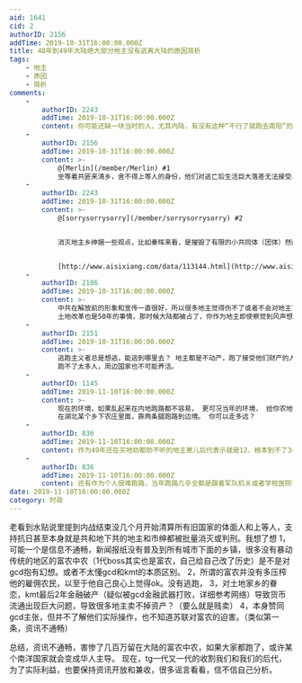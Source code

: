 ```yaml
---
aid: 1641
cid: 2
authorID: 2156
addTime: 2019-10-31T16:00:00.000Z
title: 48年到49年大陆绝大部分地主没有逃离大陆的原因简析
tags:
    - 地主
    - 原因
    - 简析
comments:
    -
        authorID: 2243
        addTime: 2019-10-31T16:00:00.000Z
        content: 你可能还缺一块当时的人，尤其内陆，有没有这种“不行了就跑去南阳”的概念和渠道~
    -
        authorID: 2156
        addTime: 2019-10-31T16:00:00.000Z
        content: >-
            @[Merlin](/member/Merlin) #1
            坐等着共匪来清乡，舍不得上等人的身份，他们对逃亡后生活巨大落差无法接受以至于放弃了选择？确实，我猜想大部分人也不知道南洋原来也有很多华人，或者干脆他们也觉得就只是简单的朝代更迭，不会影响到自己。中国人真的聪明嘛，我一直都很怀疑，如果中国人真的聪明，当时就该能跑的都跑了才对。唉，气啊。太生气了，他们都被tg给骗了。
    -
        authorID: 2243
        addTime: 2019-10-31T16:00:00.000Z
        content: >-
            @[sorrysorrysorry](/member/sorrysorrysorry) #2


            消灭地主乡绅据一些观点，比如秦晖来看，是摧毁了有限的小共同体（团体）然而也并没有建立起来大共同体（公民），反而使得农民成为一盘更散的沙，更不具备统一行动和政治力量。他们跑了能不能开辟第二共和国我不知道，但是无论是死是跑，农民一样是被掠夺的下场。


            [http://www.aisixiang.com/data/113144.html](http://www.aisixiang.com/data/113144.html)
    -
        authorID: 2106
        addTime: 2019-10-31T16:00:00.000Z
        content: >-
            中共在解放前的形象和宣传一直很好，所以很多地主觉得伤不了或者不会对地主下手。
            土地改革也是50年的事情，那时候大陆都被占了，你作为地主即使察觉到风声想跑也不容易。
    -
        authorID: 2151
        addTime: 2019-10-31T16:00:00.000Z
        content: >-
            逃跑主义者总是想逃，能逃到哪里去？ 地主都是不动产，跑了接受他们财产的人都是新地主。对局势根本无影响。
            跑不了太多人，周边国家也不可能养活。
    -
        authorID: 1145
        addTime: 2019-11-10T16:00:00.000Z
        content: >-
            现在的环境，如果乱起来在内地跑路都不容易， 更可况当年的环境， 给你农地换了500W的金条， 靠两条腿，
            在湖北某个乡下农庄里面，靠两条腿跑路到边境。 你可以走多远？
    -
        authorID: 836
        addTime: 2019-11-10T16:00:00.000Z
        content: 作为49年还在买地劝都劝不听的地主崽儿后代表示就是12，根本到不了34。。。
    -
        authorID: 836
        addTime: 2019-11-10T16:00:00.000Z
        content: 还有作为个人很难跑路，当年跑路几乎全都是跟着军队机关或者学校医院等等组织，很少有个人能在历史中做出有意识的自主选择
date: 2019-11-10T16:00:00.000Z
category: 时政
---
```


老看到水贴说里提到内战结束没几个月开始清算所有旧国家的体面人和上等人，支持抗日甚至本身就是共和地下共的地主和市绅都被批量消灭或判刑。我想了想 1，可能一个是信息不通畅，新闻报纸没有普及到所有城市下面的乡镇，很多没有暴动传统的地区的富农中农（1代boss其实也是富农，自己给自己改了历史）是不是对gcd抱有幻想。或者不太懂gcd和kmt的本质区别。 2，所谓的富农并没有多压榨他的雇佣农民，以至于他自己良心上觉得ok。没有逃跑， 3，对土地家乡的眷恋，kmt最后2年金融破产（疑似被gcd金融武器打败，详细参考网络）导致货币流通出现巨大问题，导致很多地主卖不掉资产？（要么就是贱卖） 4，本身赞同gcd主张，但并不了解他们实际操作，也不知道苏联对富农的迫害。（类似第一条，资讯不通畅）

总结，资讯不通畅，害惨了几百万留在大陆的富农中农，如果大家都跑了，或许某个南洋国家就会变成华人主导。 现在，tg一代又一代的收割我们和我们的后代，为了实际利益，也要保持资讯开放和兼收，很多谣言看看，信不信自己分析。
